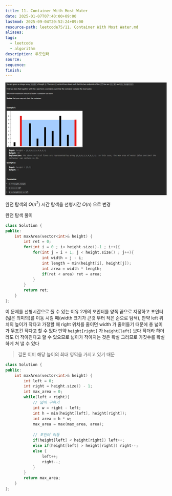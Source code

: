 ```yaml
---
title: 11. Container With Most Water
date: 2025-01-07T07:40:00+09:00
lastmod: 2025-09-04T20:52:24+09:00
resource-path: leetcode75/11. Container With Most Water.md
aliases: 
tags:
  - leetcode
  - algorithm
description: 투포인터
source: 
sequence: 
finish: 
---
```

![](../08.media/20250107074110.png)

완전 탐색의 $O(n^2)$ 시간 탐색을 
선형시간 $O(n)$ 으로 변경

완전 탐색 풀이

```cpp
class Solution {
public:
    int maxArea(vector<int>& height) {
        int ret = 0;
        for(int i = 0 ; i< height.size()-1 ; i++){
            for(int j = i + 1; j < height.size() ; j++){
                int width = j - i;
                int length = min(height[i], height[j]);
                int area = width * length;
                if(ret < area) ret = area;
            }
        }
        return ret;
    }
};
```

이 문제를 선형시간으로 풀 수 있는 이유 
2개의 포인터를 양쪽 끝으로 지정하고 포인터(넓은 의미의)를 이동 시킬 때(width 크기가 큰것 부터 작은 순으로 탐색), 만약 left 위치의 높이가 작다고 가정할 때 right 위치를 줄이면 width 가 줄어들기 때문에 총 넓이가 무조건 작다고 할 수 있다 만약 `height[right]` 가 `height[left]` 보다 작더라 하더라도 더 작아진다고 할 수 있으므로 넓이가 작아지는 것은 확실 그러므로 가짓수를 확실 하게 쳐 낼 수 있다

> 결론 이미 해당 높이의 최대 영역을 가지고 있기 때문

```cpp
class Solution {
public:
    int maxArea(vector<int>& height) {
        int left = 0;
        int right = height.size() - 1;
        int max_area = 0;
        while(left < right){
            // 넓이 구하기
            int w = right - left;
            int h = min(height[left], height[right]);
            int area = h * w;
            max_area = max(max_area, area);

            // 포인터 이동
            if(height[left] < height[right]) left++;
            else if(height[left] > height[right]) right--;
            else {
                left++;
                right--;
            }
        }
        return max_area;
    }
};
```